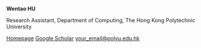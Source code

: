 **Wentao HU**

Research Assistant, Department of Computing, The Hong Kong Polytechnic University

[Homepage](https://scholar.google.com/citations?user=e-Das3gAAAAJ)
[Google Scholar](https://scholar.google.com/citations?user=e-Das3gAAAAJ)
[your_email@polyu.edu.hk](mailto:email@polyu.edu.hk)